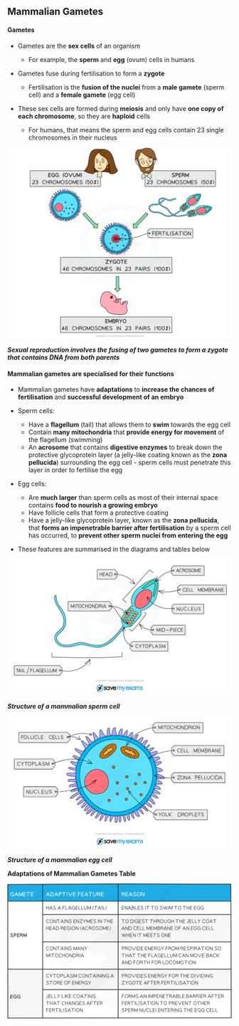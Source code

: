 ## Mammalian Gametes

#### Gametes

* Gametes are the **sex cells** of an organism

  + For example, the **sperm** and **egg** (ovum) cells in humans
* Gametes fuse during fertilisation to form a **zygote**

  + Fertilisation is the **fusion of the nuclei** from a **male gamete** (sperm cell) and a **female gamete** (egg cell)
* These sex cells are formed during **meiosis** and only have **one copy of each chromosome**, so they are **haploid** cells

  + For humans, that means the sperm and egg cells contain 23 single chromosomes in their nucleus

![Sexual reproduction in humans](Sexual-reproduction-in-humans.png)

***Sexual reproduction involves the fusing of two gametes to form a zygote that contains DNA from both parents***

#### Mammalian gametes are specialised for their functions

* Mammalian gametes have **adaptations** to **increase the chances of fertilisation** and **successful development of an embryo**
* Sperm cells:

  + Have a **flagellum** (tail) that allows them to **swim** towards the egg cell
  + Contain **many mitochondria** that **provide energy for movement** of the flagellum (swimming)
  + An **acrosome** that contains **digestive enzymes** to break down the protective glycoprotein layer (a jelly-like coating known as the **zona pellucida**) surrounding the egg cell - sperm cells must penetrate this layer in order to fertilise the egg
* Egg cells:

  + Are **much larger** than sperm cells as most of their internal space contains **food to nourish a growing embryo**
  + Have follicle cells that form a protective coating
  + Have a jelly-like glycoprotein layer, known as the **zona pellucida**, that **forms an impenetrable barrier after fertilisation** by a sperm cell has occurred, to **prevent other sperm nuclei from entering the egg**
* These features are summarised in the diagrams and tables below

![Sperm Cell](Sperm-Cell.png)

***Structure of a mammalian sperm cell***

![Egg Cell](Egg-Cell.png)

***Structure of a mammalian egg cell***

**Adaptations of Mammalian Gametes Table**

![Adaptations of Gametes Explained table](16.4-Adaptations-of-Gametes-Explained-table.png)
